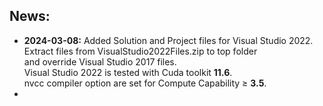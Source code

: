 ## News:
* <strong>2024-03-08:</strong> Added Solution and Project files for Visual Studio 2022. <br>
  Extract files from VisualStudio2022Files.zip to top folder <br>
  and override Visual Studio 2017 files.<br>
  Visual Studio 2022 is tested with Cuda toolkit <strong>11.6</strong>.<br>
  nvcc compiler option are set for Compute Capability ≥ <strong>3.5</strong>.
*  
